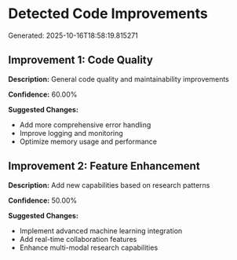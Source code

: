 # Detected Code Improvements

Generated: 2025-10-16T18:58:19.815271

## Improvement 1: Code Quality

**Description:** General code quality and maintainability improvements

**Confidence:** 60.00%

**Suggested Changes:**
- Add more comprehensive error handling
- Improve logging and monitoring
- Optimize memory usage and performance

## Improvement 2: Feature Enhancement

**Description:** Add new capabilities based on research patterns

**Confidence:** 50.00%

**Suggested Changes:**
- Implement advanced machine learning integration
- Add real-time collaboration features
- Enhance multi-modal research capabilities

